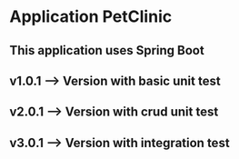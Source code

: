 # Application PetClinic

## This application uses Spring Boot 

## v1.0.1 --> Version with basic unit test

## v2.0.1 --> Version with crud unit test

## v3.0.1 --> Version with integration test
